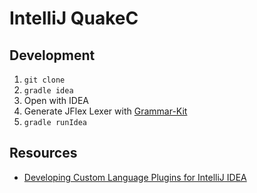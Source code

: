# IntelliJ QuakeC

## Development

1. `git clone`
2. `gradle idea`
3. Open with IDEA
4. Generate JFlex Lexer with [Grammar-Kit](https://github.com/JetBrains/Grammar-Kit)
5. `gradle runIdea`

## Resources

* [Developing Custom Language Plugins for IntelliJ IDEA](https://confluence.jetbrains.com/display/IDEADEV/Developing+Custom+Language+Plugins+for+IntelliJ+IDEA)
